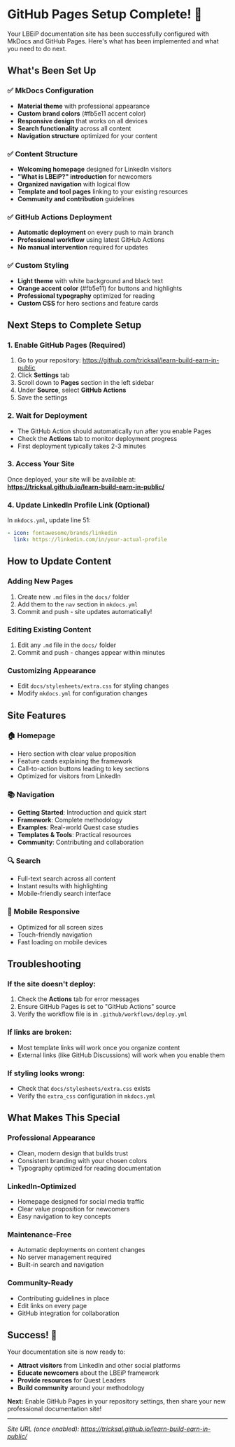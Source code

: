 # GitHub Pages Setup Complete! 🎉

Your LBEiP documentation site has been successfully configured with MkDocs and GitHub Pages. Here's what has been implemented and what you need to do next.

## What's Been Set Up

### ✅ MkDocs Configuration
- **Material theme** with professional appearance
- **Custom brand colors** (#fb5e11 accent color)
- **Responsive design** that works on all devices
- **Search functionality** across all content
- **Navigation structure** optimized for your content

### ✅ Content Structure
- **Welcoming homepage** designed for LinkedIn visitors
- **"What is LBEiP?" introduction** for newcomers
- **Organized navigation** with logical flow
- **Template and tool pages** linking to your existing resources
- **Community and contribution** guidelines

### ✅ GitHub Actions Deployment
- **Automatic deployment** on every push to main branch
- **Professional workflow** using latest GitHub Actions
- **No manual intervention** required for updates

### ✅ Custom Styling
- **Light theme** with white background and black text
- **Orange accent color** (#fb5e11) for buttons and highlights
- **Professional typography** optimized for reading
- **Custom CSS** for hero sections and feature cards

## Next Steps to Complete Setup

### 1. Enable GitHub Pages (Required)
1. Go to your repository: https://github.com/tricksal/learn-build-earn-in-public
2. Click **Settings** tab
3. Scroll down to **Pages** section in the left sidebar
4. Under **Source**, select **GitHub Actions**
5. Save the settings

### 2. Wait for Deployment
- The GitHub Action should automatically run after you enable Pages
- Check the **Actions** tab to monitor deployment progress
- First deployment typically takes 2-3 minutes

### 3. Access Your Site
Once deployed, your site will be available at:
**https://tricksal.github.io/learn-build-earn-in-public/**

### 4. Update LinkedIn Profile Link (Optional)
In `mkdocs.yml`, update line 51:
```yaml
- icon: fontawesome/brands/linkedin
  link: https://linkedin.com/in/your-actual-profile
```

## How to Update Content

### Adding New Pages
1. Create new `.md` files in the `docs/` folder
2. Add them to the `nav` section in `mkdocs.yml`
3. Commit and push - site updates automatically!

### Editing Existing Content
1. Edit any `.md` file in the `docs/` folder
2. Commit and push - changes appear within minutes

### Customizing Appearance
- Edit `docs/stylesheets/extra.css` for styling changes
- Modify `mkdocs.yml` for configuration changes

## Site Features

### 🏠 Homepage
- Hero section with clear value proposition
- Feature cards explaining the framework
- Call-to-action buttons leading to key sections
- Optimized for visitors from LinkedIn

### 📚 Navigation
- **Getting Started**: Introduction and quick start
- **Framework**: Complete methodology
- **Examples**: Real-world Quest case studies
- **Templates & Tools**: Practical resources
- **Community**: Contributing and collaboration

### 🔍 Search
- Full-text search across all content
- Instant results with highlighting
- Mobile-friendly search interface

### 📱 Mobile Responsive
- Optimized for all screen sizes
- Touch-friendly navigation
- Fast loading on mobile devices

## Troubleshooting

### If the site doesn't deploy:
1. Check the **Actions** tab for error messages
2. Ensure GitHub Pages is set to "GitHub Actions" source
3. Verify the workflow file is in `.github/workflows/deploy.yml`

### If links are broken:
- Most template links will work once you organize content
- External links (like GitHub Discussions) will work when you enable them

### If styling looks wrong:
- Check that `docs/stylesheets/extra.css` exists
- Verify the `extra_css` configuration in `mkdocs.yml`

## What Makes This Special

### Professional Appearance
- Clean, modern design that builds trust
- Consistent branding with your chosen colors
- Typography optimized for reading documentation

### LinkedIn-Optimized
- Homepage designed for social media traffic
- Clear value proposition for newcomers
- Easy navigation to key concepts

### Maintenance-Free
- Automatic deployments on content changes
- No server management required
- Built-in search and navigation

### Community-Ready
- Contributing guidelines in place
- Edit links on every page
- GitHub integration for collaboration

## Success! 🚀

Your documentation site is now ready to:
- **Attract visitors** from LinkedIn and other social platforms
- **Educate newcomers** about the LBEiP framework
- **Provide resources** for Quest Leaders
- **Build community** around your methodology

**Next:** Enable GitHub Pages in your repository settings, then share your new professional documentation site!

---

*Site URL (once enabled): https://tricksal.github.io/learn-build-earn-in-public/*
